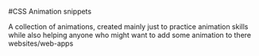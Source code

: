 #CSS Animation snippets

A collection of animations, created mainly just to practice animation skills while also helping anyone who might want to add some animation to there websites/web-apps


